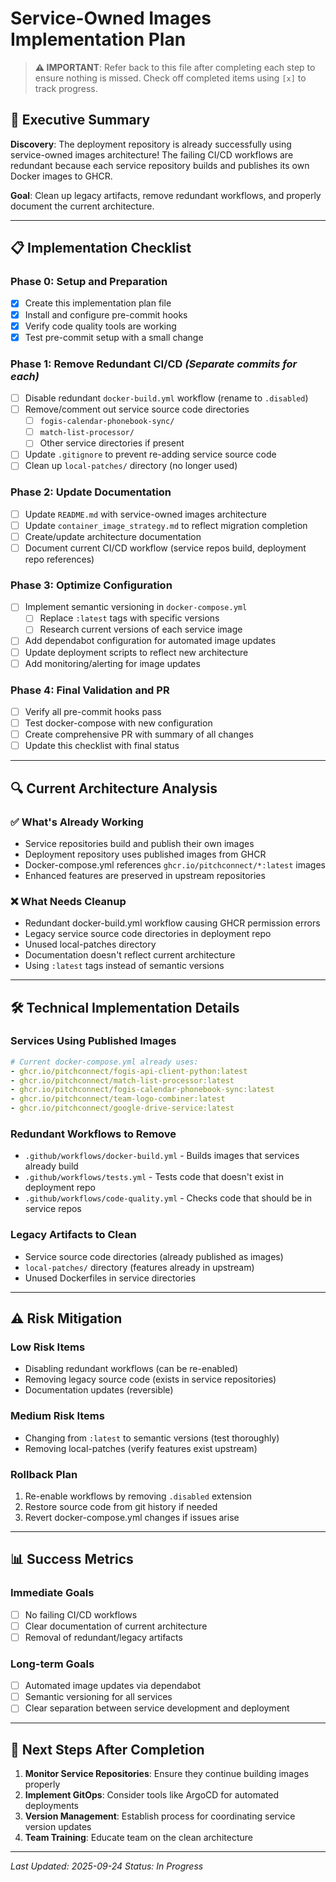 # Service-Owned Images Implementation Plan

> **⚠️ IMPORTANT**: Refer back to this file after completing each step to ensure nothing is missed.
> Check off completed items using `[x]` to track progress.

## 🎯 **Executive Summary**

**Discovery**: The deployment repository is already successfully using service-owned images architecture! The failing CI/CD workflows are redundant because each service repository builds and publishes its own Docker images to GHCR.

**Goal**: Clean up legacy artifacts, remove redundant workflows, and properly document the current architecture.

---

## 📋 **Implementation Checklist**

### **Phase 0: Setup and Preparation**
- [x] Create this implementation plan file
- [x] Install and configure pre-commit hooks
- [x] Verify code quality tools are working
- [x] Test pre-commit setup with a small change

### **Phase 1: Remove Redundant CI/CD** *(Separate commits for each)*
- [ ] Disable redundant `docker-build.yml` workflow (rename to `.disabled`)
- [ ] Remove/comment out service source code directories
  - [ ] `fogis-calendar-phonebook-sync/`
  - [ ] `match-list-processor/`
  - [ ] Other service directories if present
- [ ] Update `.gitignore` to prevent re-adding service source code
- [ ] Clean up `local-patches/` directory (no longer used)

### **Phase 2: Update Documentation**
- [ ] Update `README.md` with service-owned images architecture
- [ ] Update `container_image_strategy.md` to reflect migration completion
- [ ] Create/update architecture documentation
- [ ] Document current CI/CD workflow (service repos build, deployment repo references)

### **Phase 3: Optimize Configuration**
- [ ] Implement semantic versioning in `docker-compose.yml`
  - [ ] Replace `:latest` tags with specific versions
  - [ ] Research current versions of each service image
- [ ] Add dependabot configuration for automated image updates
- [ ] Update deployment scripts to reflect new architecture
- [ ] Add monitoring/alerting for image updates

### **Phase 4: Final Validation and PR**
- [ ] Verify all pre-commit hooks pass
- [ ] Test docker-compose with new configuration
- [ ] Create comprehensive PR with summary of all changes
- [ ] Update this checklist with final status

---

## 🔍 **Current Architecture Analysis**

### **✅ What's Already Working**
- Service repositories build and publish their own images
- Deployment repository uses published images from GHCR
- Docker-compose.yml references `ghcr.io/pitchconnect/*:latest` images
- Enhanced features are preserved in upstream repositories

### **❌ What Needs Cleanup**
- Redundant docker-build.yml workflow causing GHCR permission errors
- Legacy service source code directories in deployment repo
- Unused local-patches directory
- Documentation doesn't reflect current architecture
- Using `:latest` tags instead of semantic versions

---

## 🛠 **Technical Implementation Details**

### **Services Using Published Images**
```yaml
# Current docker-compose.yml already uses:
- ghcr.io/pitchconnect/fogis-api-client-python:latest
- ghcr.io/pitchconnect/match-list-processor:latest
- ghcr.io/pitchconnect/fogis-calendar-phonebook-sync:latest
- ghcr.io/pitchconnect/team-logo-combiner:latest
- ghcr.io/pitchconnect/google-drive-service:latest
```

### **Redundant Workflows to Remove**
- `.github/workflows/docker-build.yml` - Builds images that services already build
- `.github/workflows/tests.yml` - Tests code that doesn't exist in deployment repo
- `.github/workflows/code-quality.yml` - Checks code that should be in service repos

### **Legacy Artifacts to Clean**
- Service source code directories (already published as images)
- `local-patches/` directory (features already in upstream)
- Unused Dockerfiles in service directories

---

## ⚠️ **Risk Mitigation**

### **Low Risk Items**
- Disabling redundant workflows (can be re-enabled)
- Removing legacy source code (exists in service repositories)
- Documentation updates (reversible)

### **Medium Risk Items**
- Changing from `:latest` to semantic versions (test thoroughly)
- Removing local-patches (verify features exist upstream)

### **Rollback Plan**
1. Re-enable workflows by removing `.disabled` extension
2. Restore source code from git history if needed
3. Revert docker-compose.yml changes if issues arise

---

## 📊 **Success Metrics**

### **Immediate Goals**
- [ ] No failing CI/CD workflows
- [ ] Clear documentation of current architecture
- [ ] Removal of redundant/legacy artifacts

### **Long-term Goals**
- [ ] Automated image updates via dependabot
- [ ] Semantic versioning for all services
- [ ] Clear separation between service development and deployment

---

## 🔄 **Next Steps After Completion**

1. **Monitor Service Repositories**: Ensure they continue building images properly
2. **Implement GitOps**: Consider tools like ArgoCD for automated deployments
3. **Version Management**: Establish process for coordinating service version updates
4. **Team Training**: Educate team on the clean architecture

---

*Last Updated: 2025-09-24*
*Status: In Progress*
